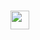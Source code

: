 ### <img src="https://raw.githubusercontent.com/MartinHeinz/MartinHeinz/master/wave.gif" width="30px">
